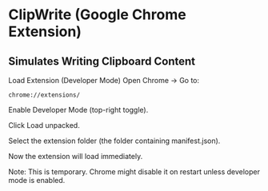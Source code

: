 # ClipWrite (Google Chrome Extension)
## Simulates Writing Clipboard Content 

Load Extension (Developer Mode)
Open Chrome → Go to:

```chrome://extensions/```

Enable Developer Mode (top-right toggle).

Click Load unpacked.

Select the extension folder (the folder containing manifest.json).

Now the extension will load immediately.

Note: This is temporary. Chrome might disable it on restart unless developer mode is enabled.
